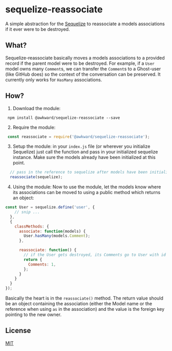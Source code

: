 # sequelize-reassociate
A simple abstraction for the [Sequelize](http://docs.sequelizejs.com/en/v3/) to reassociate a models associations if it ever were to be destroyed.

## What?
Sequelize-reassociate basically moves a models associations to a provided record if the parent model were to be destroyed. For example, if a `User` model owns many `Comment`s, we can transfer the `Comment`s to a Ghost-user (like GitHub does) so the context of the conversation can be preserved. It currently only works for `HasMany` associations.

## How?

1) Download the module:
```
 npm install @awkward/sequelize-reassociate --save
 ```
 
2) Require the module:
``` javascript
 const reassociate = require('@awkward/sequelize-reassociate');
```

3) Setup the module:
in your `index.js` file (or wherever you initialize Sequelize) just call the function and pass in your initialized sequelize instance. Make sure the models already have been initialized at this point.

``` javascript
  // pass in the reference to sequelize after models have been initialized
  reassociate(sequelize);
```

4) Using the module:
Now to use the module, let the models know where its associations can be moved to using a public method which returns an object:

``` javascript
const User = sequelize.define('user', {
    // snip ...
  },
  {
    classMethods: {
      associate: function(models) {
        User.hasMany(models.Comment);
      },

      reassociate: function() {
        // if the User gets destroyed, its Comments go to User with id 1
        return { 
          Comments: 1, 
        };
      }
    }
  }
});

```

Basically the heart is in the `reassociate()` method. The return value should be an object containing the association (either the Model name or the reference when using `as` in the association) and the value is the foreign key pointing to the new owner.

## License
[MIT](https://github.com/awkward/sequelize-reassociate/blob/master/LICENSE)

